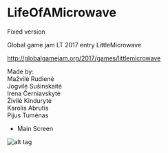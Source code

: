 # LifeOfAMicrowave

Fixed version

Global game jam LT 2017 entry LittleMicrowave

http://globalgamejam.org/2017/games/littlemicrowave

Made by:  
Mažvilė Rudienė  
Jogvilė Sušinskaitė  
Irena Černiavskytė  
Živilė Kindurytė  
Karolis Abrutis  
Pijus Tumėnas  

- Main Screen  

![alt tag](https://cloud.githubusercontent.com/assets/24376768/25252141/8ae2e9de-2624-11e7-92e4-7447f1dd0205.PNG)
